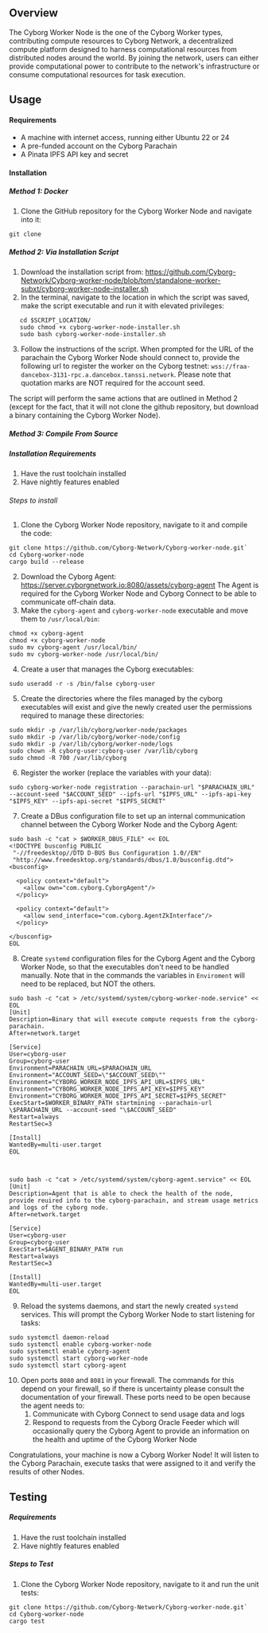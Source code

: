 ## Overview
The Cyborg Worker Node is the one of the Cyborg Worker types, contributing compute resources to Cyborg Network, a decentralized compute platform designed to harness computational resources from distributed nodes around the world. By joining the network, users can either provide computational power to contribute to the network's infrastructure or consume computational resources for task execution.
## Usage 
#### Requirements
- A machine with internet access, running either Ubuntu 22 or 24
- A pre-funded account on the Cyborg Parachain
- A Pinata IPFS API key and secret
#### Installation

##### Method 1: Docker
1. Clone the GitHub repository for the Cyborg Worker Node and navigate into it:
```
git clone
```
##### Method 2: Via Installation Script
1. Download the installation script from: https://github.com/Cyborg-Network/Cyborg-worker-node/blob/tom/standalone-worker-subxt/cyborg-worker-node-installer.sh
2. In the terminal, navigate to the location in which the script was saved, make the script executable and run it with elevated privileges: 
```
   cd $SCRIPT_LOCATION/
   sudo chmod +x cyborg-worker-node-installer.sh
   sudo bash cyborg-worker-node-installer.sh
```
3. Follow the instructions of the script. When prompted for the URL of the parachain the Cyborg Worker Node should connect to, provide the following url to register the worker on the Cyborg testnet: `wss://fraa-dancebox-3131-rpc.a.dancebox.tanssi.network`. Please note that quotation marks are NOT required for the account seed.

The script will perform the same actions that are outlined in Method 2 (except for the fact, that it will not clone the github repository, but download a binary containing the Cyborg Worker Node).
##### Method 3: Compile From Source
##### Installation Requirements
1. Have the rust toolchain installed
2. Have nightly features enabled
###### Steps to install
1. Clone the Cyborg Worker Node repository, navigate to it and compile the code: 
```
git clone https://github.com/Cyborg-Network/Cyborg-worker-node.git`
cd Cyborg-worker-node
cargo build --release
```
2. Download the Cyborg Agent: 
   https://server.cyborgnetwork.io:8080/assets/cyborg-agent
   The Agent is required for the Cyborg Worker Node and Cyborg Connect to be able to communicate off-chain data.
3. Make the `cyborg-agent` and `cyborg-worker-node` executable and move them to  `/usr/local/bin`:
```
chmod +x cyborg-agent
chmod +x cyborg-worker-node
sudo mv cyborg-agent /usr/local/bin/
sudo mv cyborg-worker-node /usr/local/bin/
```
4. Create a user that manages the Cyborg executables:
```
sudo useradd -r -s /bin/false cyborg-user
```
5. Create the directories where the files managed by the cyborg executables will exist and give the newly created user the permissions required to manage these directories:
```
sudo mkdir -p /var/lib/cyborg/worker-node/packages
sudo mkdir -p /var/lib/cyborg/worker-node/config
sudo mkdir -p /var/lib/cyborg/worker-node/logs
sudo chown -R cyborg-user:cyborg-user /var/lib/cyborg
sudo chmod -R 700 /var/lib/cyborg
```
6. Register the worker (replace the variables with your data):
```
sudo cyborg-worker-node registration --parachain-url "$PARACHAIN_URL" --account-seed "$ACCOUNT_SEED" --ipfs-url "$IPFS_URL" --ipfs-api-key "$IPFS_KEY" --ipfs-api-secret "$IPFS_SECRET"
```
7. Create a DBus configuration file to set up an internal communication channel between the Cyborg Worker Node and the Cyborg Agent:
```
sudo bash -c "cat > $WORKER_DBUS_FILE" << EOL
<!DOCTYPE busconfig PUBLIC
 "-//freedesktop//DTD D-BUS Bus Configuration 1.0//EN"
 "http://www.freedesktop.org/standards/dbus/1.0/busconfig.dtd">
<busconfig>

  <policy context="default">
    <allow own="com.cyborg.CyborgAgent"/>
  </policy>

  <policy context="default">
    <allow send_interface="com.cyborg.AgentZkInterface"/>
  </policy>

</busconfig>
EOL
```
8. Create `systemd` configuration files for the Cyborg Agent and the Cyborg Worker Node, so that the executables don't need to be handled manually. Note that in the commands the variables in `Enviroment` will need to be replaced, but NOT the others.
```
sudo bash -c "cat > /etc/systemd/system/cyborg-worker-node.service" << EOL
[Unit]
Description=Binary that will execute compute requests from the cyborg-parachain.
After=network.target

[Service]
User=cyborg-user
Group=cyborg-user
Environment=PARACHAIN_URL=$PARACHAIN_URL
Environment="ACCOUNT_SEED=\"$ACCOUNT_SEED\""
Environment="CYBORG_WORKER_NODE_IPFS_API_URL=$IPFS_URL"
Environment="CYBORG_WORKER_NODE_IPFS_API_KEY=$IPFS_KEY"
Environment="CYBORG_WORKER_NODE_IPFS_API_SECRET=$IPFS_SECRET"
ExecStart=$WORKER_BINARY_PATH startmining --parachain-url \$PARACHAIN_URL --account-seed "\$ACCOUNT_SEED"
Restart=always
RestartSec=3

[Install]
WantedBy=multi-user.target
EOL



sudo bash -c "cat > /etc/systemd/system/cyborg-agent.service" << EOL
[Unit]
Description=Agent that is able to check the health of the node, provide reuired info to the cyborg-parachain, and stream usage metrics and logs of the cyborg node.
After=network.target

[Service]
User=cyborg-user
Group=cyborg-user
ExecStart=$AGENT_BINARY_PATH run
Restart=always
RestartSec=3

[Install]
WantedBy=multi-user.target
EOL
```
9. Reload the systems daemons, and start the newly created `systemd` services. This will prompt the Cyborg Worker Node to start listening for tasks:
```
sudo systemctl daemon-reload
sudo systemctl enable cyborg-worker-node
sudo systemctl enable cyborg-agent
sudo systemctl start cyborg-worker-node
sudo systemctl start cyborg-agent
```
10. Open ports `8080` and `8081` in your firewall. The commands for this depend on your firewall, so if there is uncertainty please consult the documentation of your firewall. These ports need to be open because the agent needs to:
	1. Communicate with Cyborg Connect to send usage data and logs
	2. Respond to requests from the Cyborg Oracle Feeder which will occasionally query the Cyborg Agent to provide an information on the health and uptime of the Cyborg Worker Node

Congratulations, your machine is now a Cyborg Worker Node! It will listen to the Cyborg Parachain, execute tasks that were assigned to it and verify the results of other Nodes.

## Testing
##### Requirements
1. Have the rust toolchain installed
2. Have nightly features enabled
##### Steps to Test
1. Clone the Cyborg Worker Node repository, navigate to it and run the unit tests: 
```
git clone https://github.com/Cyborg-Network/Cyborg-worker-node.git`
cd Cyborg-worker-node
cargo test
```

